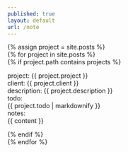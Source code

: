 ```yaml
---
published: true
layout: default
url: /note
---
```

{% assign project = site.posts %}  
{% for project in site.posts %}   
{% if project.path contains projects %}  
  
project: {{ project.project }}  
client: {{ project.client }}  
description: {{ project.description }}  
todo:  
{{ project.todo | markdownify }}  
notes:    
{{ content }}  
  
{% endif %}  
{% endfor %}
